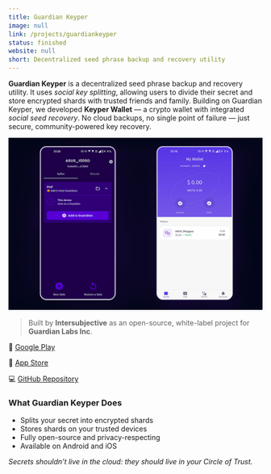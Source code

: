 ```yaml
---
title: Guardian Keyper
image: null
link: /projects/guardiankeyper
status: finished
website: null
short: Decentralized seed phrase backup and recovery utility
---
```


**Guardian Keyper** is a decentralized seed phrase backup and recovery utility. It uses *social key splitting*, allowing users to divide their secret and store encrypted shards with trusted friends and family. Building on Guardian Keyper, we developed **Keyper Wallet** — a crypto wallet with integrated *social seed recovery*.
No cloud backups, no single point of failure — just secure, community-powered key recovery.

<img src="/tentura_screens/keyper.png" alt="Guardian Keyper Screenshot" class="w-screen block mx-auto" />

> Built by **Intersubjective** as an open-source, white-label project for **Guardian Labs Inc**.

📲 [Google Play](https://play.google.com/store/apps/details?id=com.guardianlabs.keyper\&pcampaignid=web_share)

📲 [App Store](https://apps.apple.com/us/app/guardian-keyper/id1637977332)

💻 [GitHub Repository](https://github.com/GuardianLabs/guardian-keyper)

### What Guardian Keyper Does

- Splits your secret into encrypted shards
- Stores shards on your trusted devices
- Fully open-source and privacy-respecting
- Available on Android and iOS

*Secrets shouldn’t live in the cloud: they should live in your Circle of Trust.*
